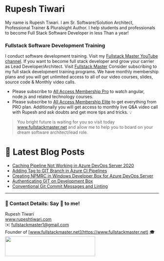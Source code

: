 # Rupesh Tiwari

My name is Rupesh Tiwari. I am Sr. Software/Solution Architect, Professional Trainer & Pluralsight Author. I help students and professionals to become Full Stack Software Developer in less Than a year!

### Fullstack Software Development Training

I conduct software development training. Visit my [Fullstack Master YouTube channel](https://youtube.com/fullstackmaster). If you want to become full stack developer and grow your carrier as Lead Developer/Architect. Visit [Fullstack Master](https://www.fullstackmaster.net) Consider subscribing to my full stack development training programs. We have monthly membership plans and you will get unlimited access to all of our video courses, slides, source code & Monthly video calls.

- Please subscribe to [All Access Membership Pro](www.fullstackmaster.net/pro) to watch angular, node.js and related technology courses.
- Please subscribe to [All Access Membership Elite](www.fullstackmaster.net/elite) to get everything from PRO plan. Additionally you will get access to monthly live Q&A video call with Rupesh and ask doubts and get more tips and tricks.
💡
> You bright future is waiting for you so visit today www.fullstackmaster.net and allow me to help you to board on your dream software architect/lead role.

# 📩 Latest Blog Posts

<!-- BLOG-POST-LIST:START -->
- [Caching Pipeline Not Working in Azure DevOps Server 2020](https://www.rupeshtiwari.com/devops/caching-pipeline-not-working-in-azure-devops-server-2020/)
- [Adding Tag to GIT Branch in Azure CI Pipelines](https://www.rupeshtiwari.com/adding-tag-to-git-branch-in-azure-ci-pipelines/)
- [Creating NPMRC in Windows Developer Box for Azure DevOps Server](https://www.rupeshtiwari.com/setting-up-npmrc-in-windows-developer-box-for-azure-devops-server/)
- [Authenticating GIT on Development Box](https://www.rupeshtiwari.com/authenticating-git-on-development-box/)
- [Conventional Git Commit Messages and Linting](https://www.rupeshtiwari.com/conventional-git-commit-messages-and-linting/)
<!-- BLOG-POST-LIST:END -->

---

### 💖 Contact Details: Say 👋 to me!

Rupesh Tiwari\
www.rupeshtiwari.com \
✉️ <fullstackmaster1@gmail.com> \
Founder of [www.fullstackmaster.net](https://www.fullstackmaster.net) 🎓 \
[<img src="https://i.imgur.com/9OCLciM.png" width="295" height="65">](http://www.fullstackmaster.net)
